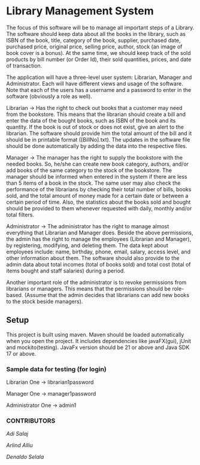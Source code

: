 # **Library Management System**
The focus of this software will be to manage all important steps of a Library. The software should keep data about all  the books in the library, such as ISBN of the book, title, category of the book, supplier, purchased date, purchased price, original price, selling price, author, stock (an image of book cover is a bonus). At the same time, we should keep track of the sold products by bill number (or Order Id), their sold quantities, prices, and date of transaction. 

The application will have a three-level user system: Librarian, Manager and Administrator. Each will have different  views and usage of the software. Note that each of the users has a username and a password to enter in the software  (obviously a role as well). 

Librarian -> Has the right to check out books that a customer may need from the bookstore. This means that the  librarian should create a bill and enter the data of the bought books, such as ISBN of the book and its quantity. If the  book is out of stock or does not exist, give an alert to the librarian. The software should provide him the total amount  of the bill and it should be in printable format ([BillNo].txt). The updates in the software file should be done  automatically by adding the data into the respective files. 

Manager -> The manager has the right to supply the bookstore with the needed books. So, he/she can create new book category, authors, and/or add books of the same category to the stock of the bookstore. The manager should  be informed when entered in the system if there are less than 5 items of a book in the stock.  The same user may also check the performance of the librarians by checking their total number of bills, books sold, and the total amount of money made for a certain date or between a certain period of time. Also, the statistics about the books sold and bought should be provided to them whenever requested with daily, monthly and/or total filters. 

Administrator -> The administrator has the right to manage almost everything that Librarian and Manager does. Beside the above permissions, the admin has the right to manage the employees (Librarian and Manager), by registering, modifying, and deleting them. The data kept about employees include: name, birthday, phone, email, salary, access level, and other information about them. The software should also provide to the admin data about total incomes (total  of books sold) and total cost (total of items bought and staff salaries) during a period.

Another important role of the administrator is to revoke permissions from librarians or managers. This means that the permissions should be role-based. (Assume that the admin decides that librarians can add new books to the stock beside managers).


## Setup
This project is built using maven. Maven should be loaded automatically when you open the project.
It includes dependencies like javaFX(gui), jUnit and mockito(testing). JavaFx version should be 21 or above and Java SDK 17 or above.


### **Sample data for testing (for login)**

Librarian One ->
librarian1password

Manager One ->
manager1password

Administrator One ->
admin1

### CONTRIBUTORS
*Adi Salaj* 

*Arlind Alliu*

*Denaldo Selala*

